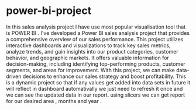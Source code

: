 # power-bi-project
In this sales analysis project I have use most popular visualisation tool that is POWER BI . 
I've developed a Power BI sales analysis project that provides a comprehensive overview of our sales performance. This project utilizes interactive dashboards and visualizations to track key sales metrics, analyze trends, and gain insights into our product categories, customer behavior, and geographic markets. It offers valuable information for decision-making, including identifying top-performing products, customer segments, and areas for improvement. With this project, we can make data-driven decisions to enhance our sales strategy and boost profitability. This is a dynamic project so that if any values get added into data sets in future it will reflect in dashboard automativally we just need to refresh it once and we can see the updated data in our report. 
using slicers we can get report for our desired area , months and year .
 
